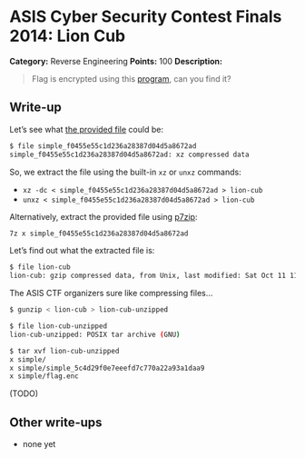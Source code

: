 # ASIS Cyber Security Contest Finals 2014: Lion Cub

**Category:** Reverse Engineering
**Points:** 100
**Description:**

> Flag is encrypted using this [program](simple_f0455e55c1d236a28387d04d5a8672ad), can you find it?

## Write-up

Let’s see what [the provided file](simple_f0455e55c1d236a28387d04d5a8672ad) could be:

```bash
$ file simple_f0455e55c1d236a28387d04d5a8672ad
simple_f0455e55c1d236a28387d04d5a8672ad: xz compressed data
```

So, we extract the file using the built-in `xz` or `unxz` commands:

* `xz -dc < simple_f0455e55c1d236a28387d04d5a8672ad > lion-cub`
* `unxz < simple_f0455e55c1d236a28387d04d5a8672ad > lion-cub`

Alternatively, extract the provided file using [p7zip](http://p7zip.sourceforge.net/):

```bash
7z x simple_f0455e55c1d236a28387d04d5a8672ad
```

Let’s find out what the extracted file is:

```bash
$ file lion-cub
lion-cub: gzip compressed data, from Unix, last modified: Sat Oct 11 11:44:23 2014
```

The ASIS CTF organizers sure like compressing files…

```bash
$ gunzip < lion-cub > lion-cub-unzipped

$ file lion-cub-unzipped
lion-cub-unzipped: POSIX tar archive (GNU)

$ tar xvf lion-cub-unzipped
x simple/
x simple/simple_5c4d29f0e7eeefd7c770a22a93a1daa9
x simple/flag.enc
```

(TODO)

## Other write-ups

* none yet
